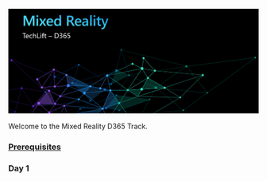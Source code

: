 ![](Images/MRTL-D365Banner.png)

Welcome to the Mixed Reality D365 Track. 


### [Prerequisites](prerequisites.md)
### Day 1
